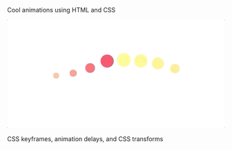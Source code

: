 Cool animations using HTML and CSS

![](circle-animation.gif)

CSS keyframes, animation delays, and CSS transforms


